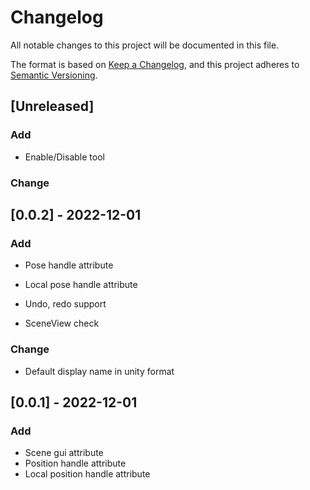 # Changelog

All notable changes to this project will be documented in this file.

The format is based on [Keep a Changelog](https://keepachangelog.com/en/1.0.0/),
and this project adheres to [Semantic Versioning](https://semver.org/spec/v2.0.0.html).

## [Unreleased]

### Add

- Enable/Disable tool

### Change

## [0.0.2] - 2022-12-01

### Add

- Pose handle attribute

- Local pose handle attribute

- Undo, redo support

- SceneView check

### Change

- Default display name in unity format

## [0.0.1] - 2022-12-01

### Add

- Scene gui attribute
- Position handle attribute
- Local position handle attribute
